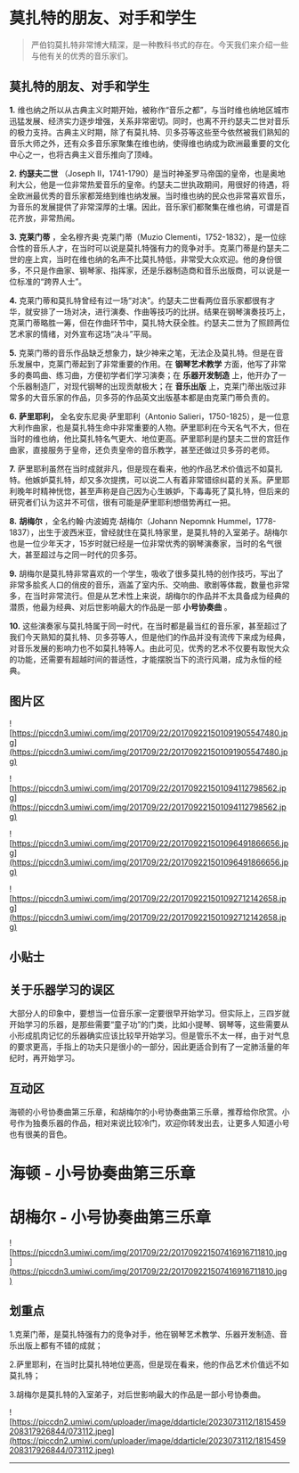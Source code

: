 # 莫扎特的朋友、对手和学生

> 严伯钧莫扎特非常博大精深，是一种教科书式的存在。今天我们来介绍一些与他有关的优秀的音乐家们。

## 莫扎特的朋友、对手和学生

 **1.** 维也纳之所以从古典主义时期开始，被称作“音乐之都”，与当时维也纳地区城市迅猛发展、经济实力逐步增强，关系非常密切。同时，也离不开约瑟夫二世对音乐的极力支持。古典主义时期，除了有莫扎特、贝多芬等这些至今依然被我们熟知的音乐大师之外，还有众多音乐家聚集在维也纳，使得维也纳成为欧洲最重要的文化中心之一，也将古典主义音乐推向了顶峰。

 **2.**  **约瑟夫二世** （Joseph II，1741-1790）是当时神圣罗马帝国的皇帝，也是奥地利大公，他是一位非常热爱音乐的皇帝。约瑟夫二世执政期间，用很好的待遇，将全欧洲最优秀的音乐家都笼络到维也纳发展。当时维也纳的民众也非常喜欢音乐，为音乐的发展提供了非常深厚的土壤。因此，音乐家们都聚集在维也纳，可谓是百花齐放，非常热闹。

 **3.**  **克莱门蒂** ，全名穆齐奥·克莱门蒂（Muzio Clementi，1752-1832），是一位综合性的音乐人才，在当时可以说是莫扎特强有力的竞争对手。克莱门蒂是约瑟夫二世的座上宾，当时在维也纳的名声不比莫扎特低，非常受大众欢迎。他的身份很多，不只是作曲家、钢琴家、指挥家，还是乐器制造商和音乐出版商，可以说是一位标准的“跨界人士”。

 **4.** 克莱门蒂和莫扎特曾经有过一场“对决”。约瑟夫二世看两位音乐家都很有才华，就安排了一场对决，进行演奏、作曲等技巧的比拼。结果在钢琴演奏技巧上，克莱门蒂略胜一筹，但在作曲环节中，莫扎特大获全胜。约瑟夫二世为了照顾两位艺术家的情绪，对外宣布这场“决斗”平局。

 **5.** 克莱门蒂的音乐作品缺乏想象力，缺少神来之笔，无法企及莫扎特。但是在音乐发展中，克莱门蒂起到了非常重要的作用。在 **钢琴艺术教学** 方面，他写了非常多的奏鸣曲、练习曲，方便初学者们学习演奏；在 **乐器开发制造** 上，他开办了一个乐器制造厂，对现代钢琴的出现贡献极大；在 **音乐出版** 上，克莱门蒂出版过非常多的大音乐家的作品，贝多芬的作品英文出版基本都是由克莱门蒂负责的。

 **6.**  **萨里耶利，** 全名安东尼奥·萨里耶利（Antonio Salieri，1750-1825），是一位意大利作曲家，也是莫扎特生命中非常重要的人物。萨里耶利在今天名气不大，但在当时的维也纳，他比莫扎特名气更大、地位更高。萨里耶利是约瑟夫二世的宫廷作曲家，直接服务于皇帝，还负责皇帝的音乐教学，甚至还做过贝多芬的老师。

 **7.** 萨里耶利虽然在当时成就非凡，但是现在看来，他的作品艺术价值远不如莫扎特。他嫉妒莫扎特，却又多次提携，可以说二人有着非常错综纠葛的关系。萨里耶利晚年时精神恍惚，甚至声称是自己因为心生嫉妒，下毒毒死了莫扎特，但后来的研究者们认为这并不可信，很有可能是萨里耶利想借势再红一把。

 **8.**  **胡梅尔** ，全名约翰·内波姆克·胡梅尔（Johann Nepomnk Hummel，1778-1837），出生于波西米亚，曾经就住在莫扎特家里，是莫扎特的入室弟子。胡梅尔也是一位少年天才，15岁时就已经是一位非常优秀的钢琴演奏家，当时的名气很大，甚至超过与之同一时代的贝多芬。

 **9.** 胡梅尔是莫扎特非常喜欢的一个学生，吸收了很多莫扎特的创作技巧，写出了非常多脍炙人口的俏皮的音乐，涵盖了室内乐、交响曲、歌剧等体裁，数量也非常多，在当时非常流行。但是从艺术性上来说，胡梅尔的作品并不太具备成为经典的潜质，他最为经典、对后世影响最大的作品是一部 **小号协奏曲** 。

 **10.** 这些演奏家与莫扎特属于同一时代，在当时都是最当红的音乐家，甚至超过了我们今天熟知的莫扎特、贝多芬等人，但是他们的作品并没有流传下来成为经典，对音乐发展的影响力也不如莫扎特等人。由此可见，优秀的艺术不仅要有取悦大众的功能，还需要有超越时间的普适性，才能摆脱当下的流行风潮，成为永恒的经典。

## 图片区

![https://piccdn3.umiwi.com/img/201709/22/201709221501091905547480.jpg](https://piccdn3.umiwi.com/img/201709/22/201709221501091905547480.jpg)

![https://piccdn3.umiwi.com/img/201709/22/201709221501094112798562.jpg](https://piccdn3.umiwi.com/img/201709/22/201709221501094112798562.jpg)

![https://piccdn3.umiwi.com/img/201709/22/201709221501096491866656.jpg](https://piccdn3.umiwi.com/img/201709/22/201709221501096491866656.jpg)

![https://piccdn3.umiwi.com/img/201709/22/201709221501092712142658.jpg](https://piccdn3.umiwi.com/img/201709/22/201709221501092712142658.jpg)

## 小贴士

## 关于乐器学习的误区

大部分人的印象中，要想当一位音乐家一定要很早开始学习。但实际上，三四岁就开始学习的乐器，是那些需要“童子功”的门类，比如小提琴、钢琴等，这些需要从小形成肌肉记忆的乐器确实应该比较早开始学习。但是管乐不太一样，由于对气息的要求更高，手指上的功夫只是很小的一部分，因此更适合到有了一定肺活量的年纪时，再开始学习。

## 互动区

海顿的小号协奏曲第三乐章，和胡梅尔的小号协奏曲第三乐章，推荐给你欣赏。小号作为独奏乐器的作品，相对来说比较冷门，欢迎你转发出去，让更多人知道小号也有很美的音色。

# 海顿 - 小号协奏曲第三乐章

# 胡梅尔 - 小号协奏曲第三乐章

![https://piccdn3.umiwi.com/img/201709/22/201709221507416916711810.jpg](https://piccdn3.umiwi.com/img/201709/22/201709221507416916711810.jpg)

## 划重点


1.克莱门蒂，是莫扎特强有力的竞争对手，他在钢琴艺术教学、乐器开发制造、音乐出版上都有不错的成就；

2.萨里耶利，在当时比莫扎特地位更高，但是现在看来，他的作品艺术价值远不如莫扎特；

3.胡梅尔是莫扎特的入室弟子，对后世影响最大的作品是一部小号协奏曲。

![https://piccdn2.umiwi.com/uploader/image/ddarticle/2023073112/1815459208317926844/073112.jpeg](https://piccdn2.umiwi.com/uploader/image/ddarticle/2023073112/1815459208317926844/073112.jpeg)

---
